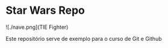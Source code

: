 # Star Wars Repo

![./nave.png](TIE Fighter)

Este repositório serve de exemplo para o curso de Git e Github
